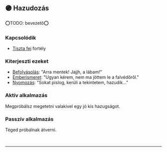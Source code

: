 ## 🟣 Hazudozás

⭕TODO: bevezető⭕

### Kapcsolódik

- [Tiszta fej](../fortelyok.altalanos/tiszta_fej.md) fortély

### Kiterjeszti ezeket

- [Befolyásolás](../kepzettsegek.primer.altalanos/befolyasolas.md): "Arra mentek! Jajjh, a lábam!"
- [Emberismeret](../kepzettsegek.primer.altalanos/emberismeret.md): "Ugyan kérem, nem ma jöttem le a falvédőről."
- [Nyomozás](../kepzettsegek.primer.altalanos/nyomozas.md): "Sokat  pislog, kerüli a tekintetem, hazudik..."

### Aktív alkalmazás

Megpróbálsz megetetni valakivel egy jó kis hazugságot.

### Passzív alkalmazás

Téged próbálnak átverni.

<br />

---
